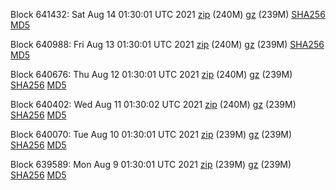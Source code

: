 Block 641432: Sat Aug 14 01:30:01 UTC 2021 [zip](https://files.01coin.io/mainnet/2021-08-14/bootstrap.dat.zip) (240M) [gz](https://files.01coin.io/mainnet/2021-08-14/bootstrap.dat.tar.gz) (239M) [SHA256](https://files.01coin.io/mainnet/2021-08-14/sha256.txt) [MD5](https://files.01coin.io/mainnet/2021-08-14/md5.txt)

Block 640988: Fri Aug 13 01:30:01 UTC 2021 [zip](https://files.01coin.io/mainnet/2021-08-13/bootstrap.dat.zip) (240M) [gz](https://files.01coin.io/mainnet/2021-08-13/bootstrap.dat.tar.gz) (239M) [SHA256](https://files.01coin.io/mainnet/2021-08-13/sha256.txt) [MD5](https://files.01coin.io/mainnet/2021-08-13/md5.txt)

Block 640676: Thu Aug 12 01:30:01 UTC 2021 [zip](https://files.01coin.io/mainnet/2021-08-12/bootstrap.dat.zip) (240M) [gz](https://files.01coin.io/mainnet/2021-08-12/bootstrap.dat.tar.gz) (239M) [SHA256](https://files.01coin.io/mainnet/2021-08-12/sha256.txt) [MD5](https://files.01coin.io/mainnet/2021-08-12/md5.txt)

Block 640402: Wed Aug 11 01:30:02 UTC 2021 [zip](https://files.01coin.io/mainnet/2021-08-11/bootstrap.dat.zip) (240M) [gz](https://files.01coin.io/mainnet/2021-08-11/bootstrap.dat.tar.gz) (239M) [SHA256](https://files.01coin.io/mainnet/2021-08-11/sha256.txt) [MD5](https://files.01coin.io/mainnet/2021-08-11/md5.txt)

Block 640070: Tue Aug 10 01:30:01 UTC 2021 [zip](https://files.01coin.io/mainnet/2021-08-10/bootstrap.dat.zip) (239M) [gz](https://files.01coin.io/mainnet/2021-08-10/bootstrap.dat.tar.gz) (239M) [SHA256](https://files.01coin.io/mainnet/2021-08-10/sha256.txt) [MD5](https://files.01coin.io/mainnet/2021-08-10/md5.txt)

Block 639589: Mon Aug  9 01:30:01 UTC 2021 [zip](https://files.01coin.io/mainnet/2021-08-09/bootstrap.dat.zip) (239M) [gz](https://files.01coin.io/mainnet/2021-08-09/bootstrap.dat.tar.gz) (239M) [SHA256](https://files.01coin.io/mainnet/2021-08-09/sha256.txt) [MD5](https://files.01coin.io/mainnet/2021-08-09/md5.txt)
